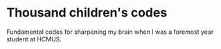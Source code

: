 # Thousand children's codes
Fundamental codes for sharpening my brain when I was a foremost year student at HCMUS.